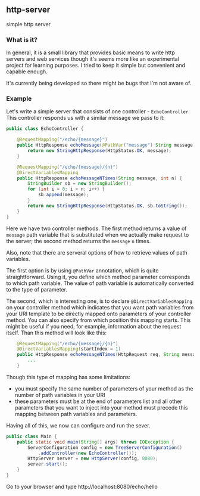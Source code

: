 ## http-server
simple http server

### What is it?
In general, it is a small library that provides basic means to write http servers and web services though it's seems more 
like an experimental project for learning purposes. I tried to keep it simple but convenient and capable enough.

It's currently being developed so there might be bugs that I'm not aware of.

### Example
Let's write a simple server that consists of one controller - `EchoController`. This controller responds us with a similar message 
we pass to it:

```java
public class EchoController {

    @RequestMapping("/echo/{message}")
    public HttpResponse echoMessage(@PathVar("message") String message) {
        return new StringHttpResponse(HttpStatus.OK, message);
    }

    @RequestMapping("/echo/{message}/{n}")
    @DirectVariablesMapping
    public HttpResponse echoMessageNTimes(String message, int n) {
        StringBuilder sb = new StringBuilder();
        for (int i = 0; i < n; i++) {
            sb.append(message);
        }
        return new StringHttpResponse(HttpStatus.OK, sb.toString());
    }
}
```

Here we have two controller methods. The first method returns a value of `message` path variable that is substituted when 
we actually make request to the server; the second method returns the `message` `n` times.

Also, note that there are serveral options of how to retrieve values of path variables. 

The first option is by using `@PathVar` annotation, which is quite straightforward. Using it, you define which method parameter
corresponds to which path variable. The value of path variable is automatically converted to the type of parameter. 

The second, which is interesting one, is to declare `@DirectVariablesMapping` on your controller method which indicates
that you want path variables from your URI template to be directly mapped onto parameters of your controller method. You can also specify from which position this mapping starts. This might be useful if you need, for example, information about the request itself. Than this method will look like this:

```java
    @RequestMapping("/echo/{message}/{n}")
    @DirectVariablesMapping(startIndex = 1)
    public HttpResponse echoMessageNTimes(HttpRequest req, String message, int n) {
        ...
    }
```
Though this type of mapping has some limitations: 
- you must specify the same number of parameters of your method as the number of path variables in your URI
- these parameters must be at the end of parameters list and all other parameters that you want to inject into your method
must precede this mapping between path variables and parameters.

Having all of this, we now can configure and run the sever.

```java
public class Main {
    public static void main(String[] args) throws IOException {
        ServerConfiguration config = new TreeServerConfiguration()
            .addController(new EchoController());
        HttpServer server = new HttpServer(config, 8080);
        server.start();
    }
}
```
Go to your browser and type http://localhost:8080/echo/hello
